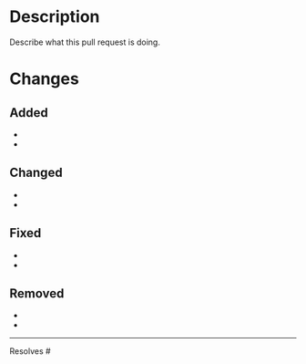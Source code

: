 # Description

Describe what this pull request is doing.

# Changes

## Added

-
-

## Changed

-
-

## Fixed

-
-

## Removed

-
-


---
Resolves #
